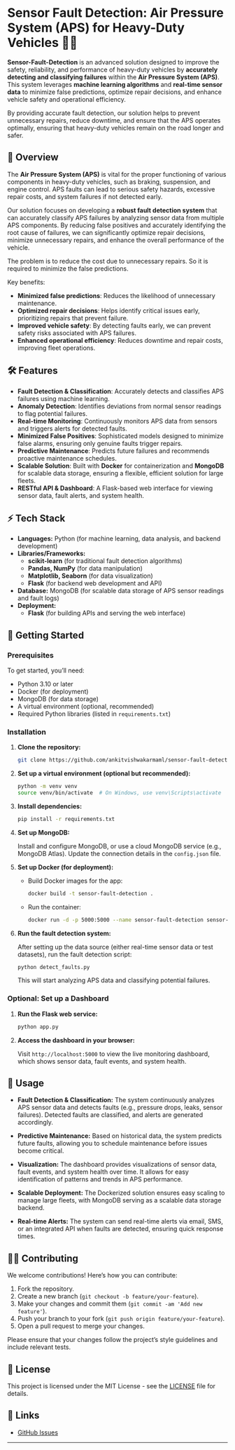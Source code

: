 # Sensor Fault Detection: Air Pressure System (APS) for Heavy-Duty Vehicles 🚛🔧

**Sensor-Fault-Detection** is an advanced solution designed to improve the safety, reliability, and performance of heavy-duty vehicles by **accurately detecting and classifying failures** within the **Air Pressure System (APS)**. This system leverages **machine learning algorithms** and **real-time sensor data** to minimize false predictions, optimize repair decisions, and enhance vehicle safety and operational efficiency.

By providing accurate fault detection, our solution helps to prevent unnecessary repairs, reduce downtime, and ensure that the APS operates optimally, ensuring that heavy-duty vehicles remain on the road longer and safer.

## 🌟 Overview

The **Air Pressure System (APS)** is vital for the proper functioning of various components in heavy-duty vehicles, such as braking, suspension, and engine control. APS faults can lead to serious safety hazards, excessive repair costs, and system failures if not detected early.

Our solution focuses on developing a **robust fault detection system** that can accurately classify APS failures by analyzing sensor data from multiple APS components. By reducing false positives and accurately identifying the root cause of failures, we can significantly optimize repair decisions, minimize unnecessary repairs, and enhance the overall performance of the vehicle.

The problem is to reduce the cost due to unnecessary repairs. So it is required to minimize the false predictions.

Key benefits:
- **Minimized false predictions**: Reduces the likelihood of unnecessary maintenance.
- **Optimized repair decisions**: Helps identify critical issues early, prioritizing repairs that prevent failure.
- **Improved vehicle safety**: By detecting faults early, we can prevent safety risks associated with APS failures.
- **Enhanced operational efficiency**: Reduces downtime and repair costs, improving fleet operations.

## 🛠️ Features

- **Fault Detection & Classification**: Accurately detects and classifies APS failures using machine learning.
- **Anomaly Detection**: Identifies deviations from normal sensor readings to flag potential failures.
- **Real-time Monitoring**: Continuously monitors APS data from sensors and triggers alerts for detected faults.
- **Minimized False Positives**: Sophisticated models designed to minimize false alarms, ensuring only genuine faults trigger repairs.
- **Predictive Maintenance**: Predicts future failures and recommends proactive maintenance schedules.
- **Scalable Solution**: Built with **Docker** for containerization and **MongoDB** for scalable data storage, ensuring a flexible, efficient solution for large fleets.
- **RESTful API & Dashboard**: A Flask-based web interface for viewing sensor data, fault alerts, and system health.

## ⚡ Tech Stack

- **Languages:** Python (for machine learning, data analysis, and backend development)
- **Libraries/Frameworks:** 
  - **scikit-learn** (for traditional fault detection algorithms)
  - **Pandas, NumPy** (for data manipulation)
  - **Matplotlib, Seaborn** (for data visualization)
  - **Flask** (for backend web development and API)
- **Database:** MongoDB (for scalable data storage of APS sensor readings and fault logs)
- **Deployment:** 
  - **Flask** (for building APIs and serving the web interface)

## 🚀 Getting Started

### Prerequisites

To get started, you’ll need:

- Python 3.10 or later
- Docker (for deployment)
- MongoDB (for data storage)
- A virtual environment (optional, recommended)
- Required Python libraries (listed in `requirements.txt`)

### Installation

1. **Clone the repository:**

   ```bash
   git clone https://github.com/ankitvishwakarmaml/sensor-fault-detection.git
   ```

2. **Set up a virtual environment (optional but recommended):**

   ```bash
   python -m venv venv
   source venv/bin/activate  # On Windows, use venv\Scripts\activate
   ```

3. **Install dependencies:**

   ```bash
   pip install -r requirements.txt
   ```

4. **Set up MongoDB:**

   Install and configure MongoDB, or use a cloud MongoDB service (e.g., MongoDB Atlas). Update the connection details in the `config.json` file.

5. **Set up Docker (for deployment):**

   - Build Docker images for the app:

     ```bash
     docker build -t sensor-fault-detection .
     ```

   - Run the container:

     ```bash
     docker run -d -p 5000:5000 --name sensor-fault-detection sensor-fault-detection
     ```

6. **Run the fault detection system:**

   After setting up the data source (either real-time sensor data or test datasets), run the fault detection script:

   ```bash
   python detect_faults.py
   ```

   This will start analyzing APS data and classifying potential failures.

### Optional: Set up a Dashboard

1. **Run the Flask web service:**

   ```bash
   python app.py
   ```

2. **Access the dashboard in your browser:**

   Visit `http://localhost:5000` to view the live monitoring dashboard, which shows sensor data, fault events, and system health.

## 🔧 Usage

- **Fault Detection & Classification:** 
  The system continuously analyzes APS sensor data and detects faults (e.g., pressure drops, leaks, sensor failures). Detected faults are classified, and alerts are generated accordingly.

- **Predictive Maintenance:** 
  Based on historical data, the system predicts future faults, allowing you to schedule maintenance before issues become critical.

- **Visualization:**
  The dashboard provides visualizations of sensor data, fault events, and system health over time. It allows for easy identification of patterns and trends in APS performance.

- **Scalable Deployment:** 
  The Dockerized solution ensures easy scaling to manage large fleets, with MongoDB serving as a scalable data storage backend.

- **Real-time Alerts:** 
  The system can send real-time alerts via email, SMS, or an integrated API when faults are detected, ensuring quick response times.

## 🧑‍💻 Contributing

We welcome contributions! Here’s how you can contribute:

1. Fork the repository.
2. Create a new branch (`git checkout -b feature/your-feature`).
3. Make your changes and commit them (`git commit -am 'Add new feature'`).
4. Push your branch to your fork (`git push origin feature/your-feature`).
5. Open a pull request to merge your changes.

Please ensure that your changes follow the project’s style guidelines and include relevant tests.

## 📜 License

This project is licensed under the MIT License - see the [LICENSE](LICENSE) file for details.

## 🔗 Links

- [GitHub Issues](https://github.com/ankitvishwakarmaml/sensor-fault-detection/issues)

---
